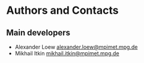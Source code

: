 Authors and Contacts
====================

Main developers
---------------
 
* Alexander Loew <alexander.loew@mpimet.mpg.de>
* Mikhail Itkin <mikhail.itkin@mpimet.mpg.de>
